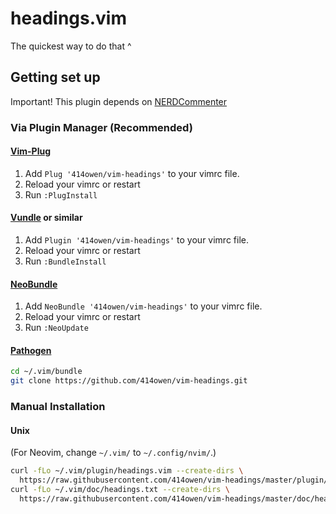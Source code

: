 # headings.vim

The quickest way to do that ^

## Getting set up

Important!
This plugin depends on [NERDCommenter](https://github.com/scrooloose/nerdcommenter)

### Via Plugin Manager (Recommended)

#### [Vim-Plug](https://github.com/junegunn/vim-plug)
1. Add `Plug '414owen/vim-headings'` to your vimrc file.
2. Reload your vimrc or restart
3. Run `:PlugInstall`

#### [Vundle](https://github.com/VundleVim/Vundle.vim) or similar

1. Add `Plugin '414owen/vim-headings'` to your vimrc file.
2. Reload your vimrc or restart
3. Run `:BundleInstall`

#### [NeoBundle](https://github.com/Shougo/neobundle.vim)

1. Add `NeoBundle '414owen/vim-headings'` to your vimrc file.
2. Reload your vimrc or restart
3. Run `:NeoUpdate`

#### [Pathogen](https://github.com/tpope/vim-pathogen)

```sh
cd ~/.vim/bundle
git clone https://github.com/414owen/vim-headings.git
```

### Manual Installation

#### Unix

(For Neovim, change `~/.vim/` to `~/.config/nvim/`.)

```sh
curl -fLo ~/.vim/plugin/headings.vim --create-dirs \
  https://raw.githubusercontent.com/414owen/vim-headings/master/plugin/headings.vim
curl -fLo ~/.vim/doc/headings.txt --create-dirs \
  https://raw.githubusercontent.com/414owen/vim-headings/master/doc/headings.txt
```
